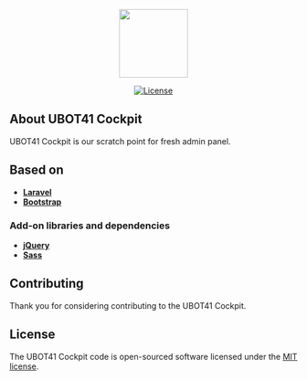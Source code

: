 <p align="center"><img src="https://www.ubot41.ch/img/ubot_logo.png" width="120"></p>

<p align="center">
<a href="https://packagist.org/packages/laravel/framework"><img src="https://poser.pugx.org/laravel/framework/license.svg" alt="License"></a>
</p>

## About UBOT41 Cockpit

UBOT41 Cockpit is our scratch point for fresh admin panel.

## Based on

- **[Laravel](https://laravel.com)**
- **[Bootstrap](https://getbootstrap.com/)**

### Add-on libraries and dependencies

- **[jQuery](https://jquery.com)**
- **[Sass](https://sass-lang.com)**

## Contributing

Thank you for considering contributing to the UBOT41 Cockpit.


## License

The UBOT41 Cockpit code is open-sourced software licensed under the [MIT license](https://opensource.org/licenses/MIT).

